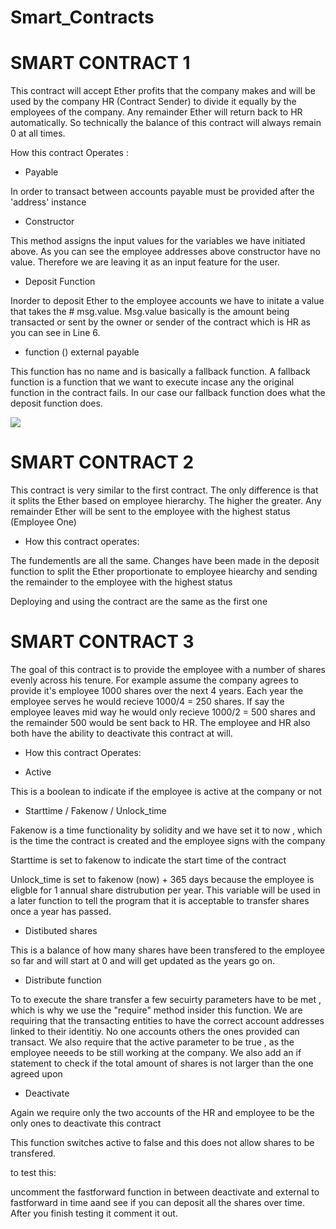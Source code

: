 # Smart_Contracts

# SMART CONTRACT 1

This contract will accept Ether profits that the company makes and will be used by the company HR (Contract Sender) to divide it equally by the employees of the company. Any remainder Ether will return back to HR automatically. So technically the balance of this contract will always remain 0 at all times. 

 How this contract Operates : 
 
 - Payable 
 
 In order to transact between accounts payable must be provided after the 'address' instance
 
 - Constructor

This method assigns the input values for the variables we have initiated above. As you can see the employee addresses above constructor have no value. Therefore we are leaving it as an input feature for the user. 

- Deposit Function

Inorder to deposit Ether to the employee accounts we have to initate a value that takes the # msg.value. Msg.value basically is the amount being transacted or sent by the owner or sender of the contract which is HR as you can see in Line 6. 


- function () external payable 

This function has no name and is basically a fallback function. A fallback function is a function that we want to execute incase any the original function in the contract fails. In our case our fallback function does what the deposit function does. 

![](Screenshots/UsingContract1.gif)







# SMART CONTRACT 2 

This contract is very similar to the first contract. The only difference is that it splits the Ether based on employee hierarchy. The higher the greater. Any remainder Ether will be sent to the employee with the highest status (Employee One) 

- How this contract operates: 

The fundementls are all the same. Changes have been made in the deposit function to split the Ether proportionate to employee hiearchy and sending the remainder to the employee with the highest status

Deploying and using the contract are the same as the first one 


# SMART CONTRACT 3

The goal of this contract is to provide the employee with a number of shares evenly across his tenure. For example assume the company agrees to provide it's employee 1000 shares over the next 4 years. Each year the employee serves he would recieve 1000/4 = 250 shares. If say the employee leaves mid way he would only recieve 1000/2 = 500 shares and the remainder 500 would be sent back to HR. The employee and HR also both have the ability to deactivate this contract at will. 

- How this contract Operates: 

- Active

This is a boolean to indicate if the employee is active at the company or not

- Starttime / Fakenow / Unlock_time

Fakenow is a time functionality by solidity and we have set it to now , which is the time the contract is created and the employee signs with the company

Starttime is set to fakenow to indicate the start time of the contract 

Unlock_time is set to fakenow (now) + 365 days because the employee is eligble for 1 annual share distrubution per year. This variable will be used in a later function to tell the program that it is acceptable to transfer shares once a year has passed. 

- Distibuted shares

This is a balance of how many shares have been transfered to the employee so far and will start at 0 and will get updated as the years go on. 

- Distribute function

To to execute the share transfer a few secuirty parameters have to be met , which is why we use the "require" method insider this function. We are requiring that the transacting entities to have the correct account addresses linked to their identitiy. No one accounts others the ones provided can transact. We also require that the active parameter to be true , as the employee neeeds to be still working at the company. We also add an if statement to check if the total amount of shares is not larger than the one agreed upon

- Deactivate

Again we require only the two accounts of the HR and employee to be the only ones to deactivate this contract

This function switches active to false and this does not allow shares to be transfered.

to test this: 

uncomment the fastforward function in between deactivate  and external to fastforward in time aand see if you can deposit all the shares over time. After you finish testing it comment it out. 















